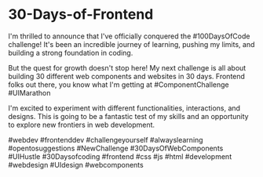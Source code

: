 # 30-Days-of-Frontend

I'm thrilled to announce that I've officially conquered the #100DaysOfCode challenge! It's been an incredible journey of learning, pushing my limits, and building a strong foundation in coding.

But the quest for growth doesn't stop here! My next challenge is all about building 30 different web components and websites in 30 days. Frontend folks out there, you know what I'm getting at #ComponentChallenge #UIMarathon

I'm excited to experiment with different functionalities, interactions, and designs. This is going to be a fantastic test of my skills and an opportunity to explore new frontiers in web development.

#webdev #frontenddev #challengeyourself #alwayslearning #opentosuggestions #NewChallenge #30DaysOfWebComponents #UIHustle #30Daysofcoding #frontend #css #js #html #development #webdesign #UIdesign #webcomponents
